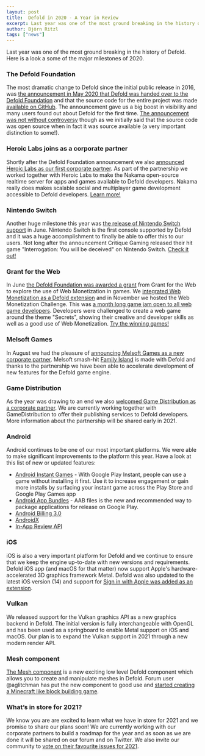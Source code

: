 ```yaml
---
layout: post
title:  Defold in 2020 - A Year in Review
excerpt: Last year was one of the most ground breaking in the history of Defold. Here is a look a some of the major milestones of 2020.
author: Björn Ritzl
tags: ["news"]
---
```


Last year was one of the most ground breaking in the history of Defold. Here is a look a some of the major milestones of 2020.

### The Defold Foundation

The most dramatic change to Defold since the initial public release in 2016, was [the announcement in May 2020 that Defold was handed over to the Defold Foundation](https://forum.defold.com/t/we-are-finally-sharing-the-defold-source-code/65177) and that the source code for the entire project was made [available on GitHub](https://github.com/defold/defold). The announcement gave us a big boost in visibility and many users found out about Defold for the first time. [The announcement was not without controversy](https://defold.com/2020/05/20/Some-thoughts-on-the-open-source-discussion/) though as we initially said that the source code was open source when in fact it was source available (a very important distinction to some!).


### Heroic Labs joins as a corporate partner

Shortly after the Defold Foundation announcement we also [announced Heroic Labs as our first corporate partner](https://defold.com/2020/05/26/Heroic-Labs-joins-as-a-corporate-partner/). As part of the partnership we worked together with Heroic Labs to make the Nakama open-source realtime server for apps and games available to Defold developers. Nakama really does makes scalable social and multiplayer game development accessible to Defold developers. [Learn more!](https://github.com/heroiclabs/nakama-defold)


### Nintendo Switch

Another huge milestone this year was [the release of Nintendo Switch support](https://defold.com/2020/06/24/Defold-adds-support-for-Nintendo-Switch/) in June. Nintendo Switch is the first console supported by Defold and it was a huge accomplishment to finally be able to offer this to our users. Not long after the announcement Critique Gaming released their hit game "Interrogation: You will be deceived" on Nintendo Switch. [Check it out!](https://www.nintendo.co.uk/Games/Nintendo-Switch-download-software/Interrogation-You-will-be-deceived-1810591.html)


### Grant for the Web

In June [the Defold Foundation was awarded a grant](https://defold.com/2020/06/09/Defold-is-awarded-a-grant-from-Grant-for-the-Web/) from Grant for the Web to explore the use of Web Monetization in games. We [integrated Web Monetization as a Defold extension](https://defold.com/extension-webmonetization/) and in November we hosted the Web Monetization Challenge. This was [a month long game jam open to all web game developers](https://itch.io/jam/the-web-monetization-challenge-2020). Developers were challenged to create a web game around the theme "Secrets", showing their creative and developer skills as well as a good use of Web Monetization. [Try the winning games!](https://itch.io/jam/the-web-monetization-challenge-2020/topic/1111550/the-winners-of-the-web-monetization-challenge-2020)


### Melsoft Games

In August we had the pleasure of [announcing Melsoft Games as a new corporate partner](https://defold.com/2020/08/11/Melsoft-Games-partners-with-the-Defold-Foundation/). Melsoft smash-hit [Family Island](https://play.google.com/store/apps/details?id=com.MelsoftGames.FamilyIslandFarm&hl=en&gl=US) is made with Defold and thanks to the partnership we have been able to accelerate development of new features for the Defold game engine.


### Game Distribution

As the year was drawing to an end we also [welcomed Game Distribution as a corporate partner](https://defold.com/2020/12/15/GameDistribution-joins-the-defold-foundation/). We are currently working together with GameDistribution to offer their publishing services to Defold developers. More information about the partnership will be shared early in 2021.


### Android

Android continues to be one of our most important platforms. We were able to make significant improvements to the platform this year. Have a look at this list of new or updated features:

* [Android Instant Games](https://forum.defold.com/t/google-play-instant-support/66606) - With Google Play Instant, people can use a game without installing it first. Use it to increase engagement or gain more installs by surfacing your instant game across the Play Store and Google Play Games app
* [Android App Bundles](https://defold.com/manuals/android/#creating-an-android-application-bundle) - AAB files is the new and recommended way to package applications for release on Google Play.
* [Android Billing 3.0](https://forum.defold.com/t/help-us-test-android-billing-3-0-support/65909)
* [AndroidX](https://forum.defold.com/t/migrating-to-androidx/66726)
* [In-App Review API](https://defold.com/extension-review/)


### iOS

iOS is also a very important platform for Defold and we continue to ensure that we keep the engine up-to-date with new versions and requirements. Defold iOS app (and macOS for that matter) now support Apple's hardware-accelerated 3D graphics framework Metal. Defold was also updated to the latest iOS version (14) and support for [Sign in with Apple was added as an extension](https://forum.defold.com/t/sign-in-with-apple-extension/66140).


### Vulkan

We released support for the Vulkan graphics API as a new graphics backend in Defold. The initial version is fully interchangeable with OpenGL and has been used as a springboard to enable Metal support on iOS and macOS. Our plan is to expand the Vulkan support in 2021 through a new modern render API.


### Mesh component

[The Mesh component](https://defold.com/manuals/mesh/) is a new exciting low level Defold component which allows you to create and manipulate meshes in Defold. Forum user @aglitchman has put the new component to good use and [started creating a Minecraft like block building game](https://twitter.com/aglitchman/status/1285591617890447361).


### What’s in store for 2021?

We know you are are excited to learn what we have in store for 2021 and we promise to share our plans soon! We are currently working with our corporate partners to build a roadmap for the year and as soon as we are done it will be shared on our forum and on Twitter. We also invite our community to [vote on their favourite issues for 2021](https://forum.defold.com/t/vote-on-your-favourite-issues-for-2021/66978).

